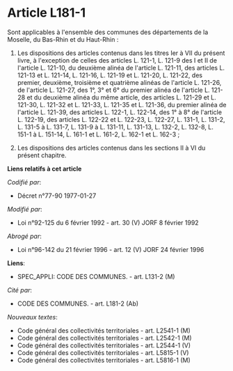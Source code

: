 # Article L181-1

Sont applicables à l'ensemble des communes des départements de la Moselle, du Bas-Rhin et du Haut-Rhin :

1. Les dispositions des articles contenus dans les titres Ier à VII du présent livre, à l'exception de celles des articles L.
121-1, L. 121-9 des I et II de l'article L. 121-10, du deuxième alinéa de l'article L. 121-11, des articles L. 121-13 et L.
121-14, L. 121-16, L. 121-19 et L. 121-20, L. 121-22, des premier, deuxième, troisième et quatrième alinéas de l'article L.
121-26, de l'article L. 121-27, des 1°, 3° et 6° du premier alinéa de l'article L. 121-28 et du deuxième alinéa du même
article, des articles L. 121-29 et L. 121-30, L. 121-32 et L. 121-33, L. 121-35 et L. 121-36, du premier alinéa de l'article
L. 121-39, des articles L. 122-1, L. 122-14, des 1° à 8° de l'article L. 122-19, des articles L. 122-22 et L. 122-23, L.
122-27, L. 131-1, L. 131-2, L. 131-5 à L. 131-7, L. 131-9 à L. 131-11, L. 131-13, L. 132-2, L. 132-8, L. 151-1 à L. 151-14,
L. 161-1 et L. 161-2, L. 162-1 et L. 162-3 ;

2. Les dispositions des articles contenus dans les sections II à VI du présent chapitre.

**Liens relatifs à cet article**

_Codifié par_:

  - Décret n°77-90 1977-01-27

_Modifié par_:

  - Loi n°92-125 du 6 février 1992 - art. 30 (V) JORF 8 février 1992

_Abrogé par_:

  - Loi n°96-142 du 21 février 1996 - art. 12 (V) JORF 24 février 1996

**Liens**:

  - SPEC_APPLI: CODE DES COMMUNES. - art. L131-2 (M)

_Cité par_:

  - CODE DES COMMUNES. - art. L181-2 (Ab)

_Nouveaux textes_:

  - Code général des collectivités territoriales - art. L2541-1 (M)
  - Code général des collectivités territoriales - art. L2542-1 (M)
  - Code général des collectivités territoriales - art. L2544-1 (V)
  - Code général des collectivités territoriales - art. L5815-1 (V)
  - Code général des collectivités territoriales - art. L5816-1 (M)
